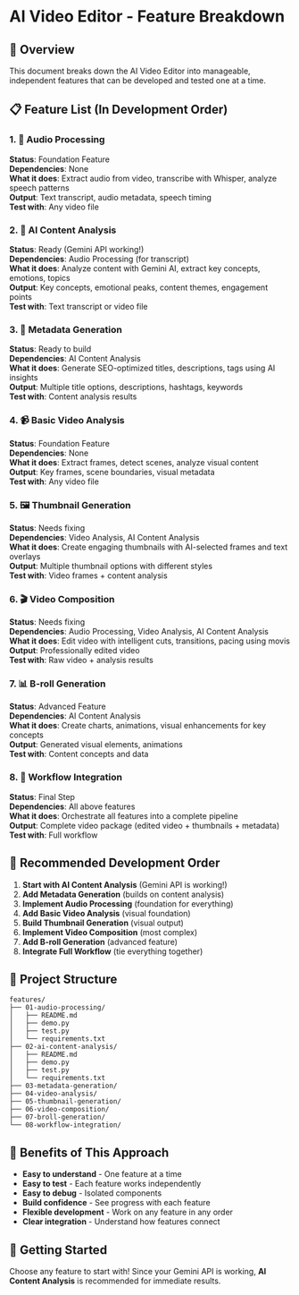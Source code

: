 # AI Video Editor - Feature Breakdown

## 🎯 Overview
This document breaks down the AI Video Editor into manageable, independent features that can be developed and tested one at a time.

## 📋 Feature List (In Development Order)

### 1. 🎵 **Audio Processing** 
**Status**: Foundation Feature  
**Dependencies**: None  
**What it does**: Extract audio from video, transcribe with Whisper, analyze speech patterns  
**Output**: Text transcript, audio metadata, speech timing  
**Test with**: Any video file  

### 2. 🧠 **AI Content Analysis**
**Status**: Ready (Gemini API working!)  
**Dependencies**: Audio Processing (for transcript)  
**What it does**: Analyze content with Gemini AI, extract key concepts, emotions, topics  
**Output**: Key concepts, emotional peaks, content themes, engagement points  
**Test with**: Text transcript or video file  

### 3. 📝 **Metadata Generation**
**Status**: Ready to build  
**Dependencies**: AI Content Analysis  
**What it does**: Generate SEO-optimized titles, descriptions, tags using AI insights  
**Output**: Multiple title options, descriptions, hashtags, keywords  
**Test with**: Content analysis results  

### 4. 📹 **Basic Video Analysis**
**Status**: Foundation Feature  
**Dependencies**: None  
**What it does**: Extract frames, detect scenes, analyze visual content  
**Output**: Key frames, scene boundaries, visual metadata  
**Test with**: Any video file  

### 5. 🖼️ **Thumbnail Generation**
**Status**: Needs fixing  
**Dependencies**: Video Analysis, AI Content Analysis  
**What it does**: Create engaging thumbnails with AI-selected frames and text overlays  
**Output**: Multiple thumbnail options with different styles  
**Test with**: Video frames + content analysis  

### 6. 🎬 **Video Composition**
**Status**: Needs fixing  
**Dependencies**: Audio Processing, Video Analysis, AI Content Analysis  
**What it does**: Edit video with intelligent cuts, transitions, pacing using movis  
**Output**: Professionally edited video  
**Test with**: Raw video + analysis results  

### 7. 📊 **B-roll Generation**
**Status**: Advanced Feature  
**Dependencies**: AI Content Analysis  
**What it does**: Create charts, animations, visual enhancements for key concepts  
**Output**: Generated visual elements, animations  
**Test with**: Content concepts and data  

### 8. 🔄 **Workflow Integration**
**Status**: Final Step  
**Dependencies**: All above features  
**What it does**: Orchestrate all features into a complete pipeline  
**Output**: Complete video package (edited video + thumbnails + metadata)  
**Test with**: Full workflow  

## 🚀 Recommended Development Order

1. **Start with AI Content Analysis** (Gemini API is working!)
2. **Add Metadata Generation** (builds on content analysis)
3. **Implement Audio Processing** (foundation for everything)
4. **Add Basic Video Analysis** (visual foundation)
5. **Build Thumbnail Generation** (visual output)
6. **Implement Video Composition** (most complex)
7. **Add B-roll Generation** (advanced feature)
8. **Integrate Full Workflow** (tie everything together)

## 📁 Project Structure

```
features/
├── 01-audio-processing/
│   ├── README.md
│   ├── demo.py
│   ├── test.py
│   └── requirements.txt
├── 02-ai-content-analysis/
│   ├── README.md
│   ├── demo.py
│   ├── test.py
│   └── requirements.txt
├── 03-metadata-generation/
├── 04-video-analysis/
├── 05-thumbnail-generation/
├── 06-video-composition/
├── 07-broll-generation/
└── 08-workflow-integration/
```

## 🎯 Benefits of This Approach

- **Easy to understand** - One feature at a time
- **Easy to test** - Each feature works independently
- **Easy to debug** - Isolated components
- **Build confidence** - See progress with each feature
- **Flexible development** - Work on any feature in any order
- **Clear integration** - Understand how features connect

## 🏁 Getting Started

Choose any feature to start with! Since your Gemini API is working, **AI Content Analysis** is recommended for immediate results.